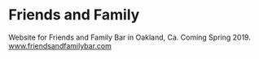 # Friends and Family
Website for Friends and Family Bar in Oakland, Ca. Coming Spring 2019.
www.friendsandfamilybar.com
